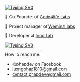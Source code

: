 <!-- https://git.io/typing-svg -->
[![Typing SVG](https://readme-typing-svg.demolab.com?font=Fira+Code&weight=700&size=30&duration=1000&pause=500&color=609966&vCenter=true&multiline=true&random=false&width=1200&height=60&lines=Hello+world!,+My+name+is+Phap👋+and+I+come+from+Vietnamese+🇻🇳)](https://github.com/phapdev)

  🚀 Co-Founder of [Code4life Labs](https://github.com/Code4life-Labs)

  🚀 Project manager of [Weminal labs](https://github.com/Weminal-labs)

  🚀 Developer at [Inno Lab](https://github.com/Innovate-Lab)

[![Typing SVG](https://readme-typing-svg.demolab.com?font=Fira+Code&weight=700&size=30&duration=300&pause=500&color=40513B&vCenter=true&multiline=true&random=false&width=666&height=60&lines=Contact+📬)](mailto:luongphap1810@gmail.com)

How to reach me: 
* [@phapdev](https://facebook.com/luongphap1810) on Facebook
* [luongphap1810@gmail.com](mailto:luongphap1810@gmail.com)
* [contact.phapdev@gmail.com](mailto:contact.phapdev@gmail.com)
